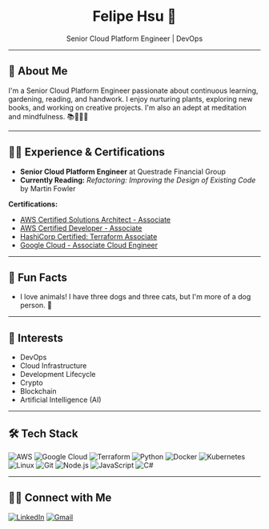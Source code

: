 <div align="center">
  <h1>Felipe Hsu 👋</h1>
  <p>Senior Cloud Platform Engineer | DevOps</p>
</div>

---

## 🌱 About Me

I'm a Senior Cloud Platform Engineer passionate about continuous learning, gardening, reading, and handwork. I enjoy nurturing plants, exploring new books, and working on creative projects. I'm also an adept at meditation and mindfulness. 📚🌱🧵🧘

---

## 👨‍💼 Experience & Certifications

- **Senior Cloud Platform Engineer** at Questrade Financial Group
- **Currently Reading:** _Refactoring: Improving the Design of Existing Code_ by Martin Fowler

**Certifications:**
- [AWS Certified Solutions Architect - Associate](https://www.credly.com/badges/96a98462-4d47-4b2c-a01f-be0b1b84d65a/public_url)
- [AWS Certified Developer - Associate](https://www.credly.com/badges/e31fd487-5ac3-4268-8e74-5415ba61355f/public_url)
- [HashiCorp Certified: Terraform Associate](https://www.credly.com/badges/87f5ca62-b686-4da2-8aa9-1dc63a8e2896/public_url)
- [Google Cloud - Associate Cloud Engineer](https://www.credential.net/f8d7f2d2-242f-4363-820e-9200825e2cc2)

---

## 🕺 Fun Facts

- I love animals! I have three dogs and three cats, but I'm more of a dog person. 🐶

---

## 🌟 Interests

- DevOps
- Cloud Infrastructure
- Development Lifecycle
- Crypto
- Blockchain
- Artificial Intelligence (AI)

---

## 🛠️ Tech Stack

![AWS](https://img.shields.io/badge/AWS-232F3E?style=for-the-badge&logo=amazon-aws&logoColor=white)
![Google Cloud](https://img.shields.io/badge/Google%20Cloud-4285F4?style=for-the-badge&logo=google-cloud&logoColor=white)
![Terraform](https://img.shields.io/badge/Terraform-623CE4?style=for-the-badge&logo=terraform&logoColor=white)
![Python](https://img.shields.io/badge/Python-3776AB?style=for-the-badge&logo=python&logoColor=white)
![Docker](https://img.shields.io/badge/Docker-2496ED?style=for-the-badge&logo=docker&logoColor=white)
![Kubernetes](https://img.shields.io/badge/Kubernetes-326CE5?style=for-the-badge&logo=kubernetes&logoColor=white)
![Linux](https://img.shields.io/badge/Linux-FCC624?style=for-the-badge&logo=linux&logoColor=black)
![Git](https://img.shields.io/badge/Git-F05032?style=for-the-badge&logo=git&logoColor=white)
![Node.js](https://img.shields.io/badge/Node.js-339933?style=for-the-badge&logo=nodedotjs&logoColor=white)
![JavaScript](https://img.shields.io/badge/JavaScript-F7DF1E?style=for-the-badge&logo=javascript&logoColor=black)
![C#](https://img.shields.io/badge/C%23-239120?style=for-the-badge&logo=c-sharp&logoColor=white)

<!-- 
---

## 🚀 Featured Projects

- _Project 1_: Description and [link]
- _Project 2_: Description and [link]
-->
---

## 🤝🏻 Connect with Me

[![LinkedIn](https://img.shields.io/badge/-Linkedin-0077B5?style=for-the-badge&logo=Linkedin&logoColor=white)](https://www.linkedin.com/in/felipe-hsu-2a604012b/)
[![Gmail](https://img.shields.io/badge/-Gmail-D14836?style=for-the-badge&logo=Gmail&logoColor=white)](mailto:felipe_hsu@hotmail.com)
